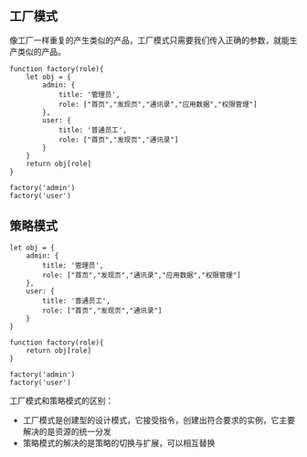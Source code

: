## 工厂模式

像工厂一样重复的产生类似的产品，工厂模式只需要我们传入正确的参数，就能生产类似的产品。

    function factory(role){
        let obj = {
            admin: {
                title: '管理员',
                role: ["首页","发现页","通讯录","应用数据","权限管理"]
            },
            user: {
                title: '普通员工',
                role: ["首页","发现页","通讯录"]
            }
        }
        return obj[role]
    }

    factory('admin')
    factory('user')

## 策略模式

    let obj = {
        admin: {
            title: '管理员',
            role: ["首页","发现页","通讯录","应用数据","权限管理"]
        },
        user: {
            title: '普通员工',
            role: ["首页","发现页","通讯录"]
        }
    }

    function factory(role){
        return obj[role]
    }

    factory('admin')
    factory('user')


工厂模式和策略模式的区别：

- 工厂模式是创建型的设计模式，它接受指令，创建出符合要求的实例，它主要解决的是资源的统一分发
- 策略模式的解决的是策略的切换与扩展，可以相互替换